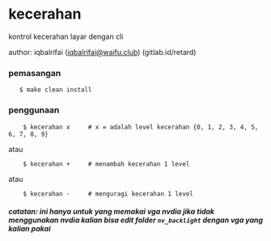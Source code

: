 kecerahan
===============

kontrol kecerahan layar dengan cli

author: iqbalrifai (iqbalrifai@waifu.club) (gitlab.id/retard)

### pemasangan

```console
   $ make clean install
```


### penggunaan

```console    
    $ kecerahan x     # x = adalah level kecerahan {0, 1, 2, 3, 4, 5, 6, 7, 8, 9}
```

atau

```console
    $ kecerahan +     # menambah kecerahan 1 level
```

atau

```console
    $ kecerahan -     # menguragi kecerahan 1 level
```

##### catatan: ini hanya untuk yang memakai vga nvdia jika tidak menggunakan nvdia kalian bisa edit folder `nv_backlight` dengan vga yang kalian pakai
